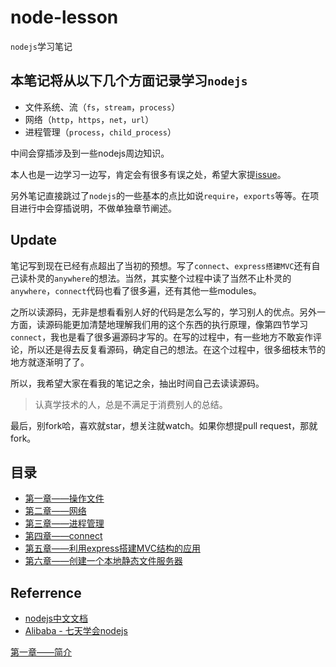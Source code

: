 # node-lesson
`nodejs`学习笔记

## 本笔记将从以下几个方面记录学习`nodejs`
* 文件系统、流（`fs`，`stream`，`process`）
* 网络（`http`，`https`，`net`，`url`）
* 进程管理（`process`，`child_process`）

中间会穿插涉及到一些nodejs周边知识。

本人也是一边学习一边写，肯定会有很多有误之处，希望大家提[issue](https://github.com/stop2stare/node-lesson/issues)。

另外笔记直接跳过了`nodejs`的一些基本的点比如说`require`，`exports`等等。在项目进行中会穿插说明，不做单独章节阐述。

## Update

笔记写到现在已经有点超出了当初的预想。写了`connect`、`express搭建MVC`还有自己读朴灵的`anywhere`的想法。当然，其实整个过程中读了当然不止朴灵的`anywhere`，`connect`代码也看了很多遍，还有其他一些modules。

之所以读源码，无非是想看看别人好的代码是怎么写的，学习别人的优点。另外一方面，读源码能更加清楚地理解我们用的这个东西的执行原理，像第四节学习`connect`，我也是看了很多遍源码才写的。在写的过程中，有一些地方不敢妄作评论，所以还是得去反复看源码，确定自己的想法。在这个过程中，很多细枝末节的地方就逐渐明了了。

所以，我希望大家在看我的笔记之余，抽出时间自己去读读源码。

> 认真学技术的人，总是不满足于消费别人的总结。

最后，别fork哈，喜欢就star，想关注就watch。如果你想提pull request，那就fork。

## 目录

* [第一章——操作文件](./lesson00-操作文件/)
* [第二章——网络](./lesson00-网络/)
* [第三章——进程管理](./lesson00-进程管理/)
* [第四章——connect](./lesson00-connect/)
* [第五章——利用express搭建MVC结构的应用](./lesson00-利用express搭建MVC结构的应用/)
* [第六章——创建一个本地静态文件服务器](./lesson00-创建一个本地静态文件服务器/)

## Referrence
* [nodejs中文文档](http://nodeapi.ucdok.com/#/api/)
* [Alibaba - 七天学会nodejs](http://nqdeng.github.io/7-days-nodejs/)

[第一章——简介](./lesson00-简介/README.md)